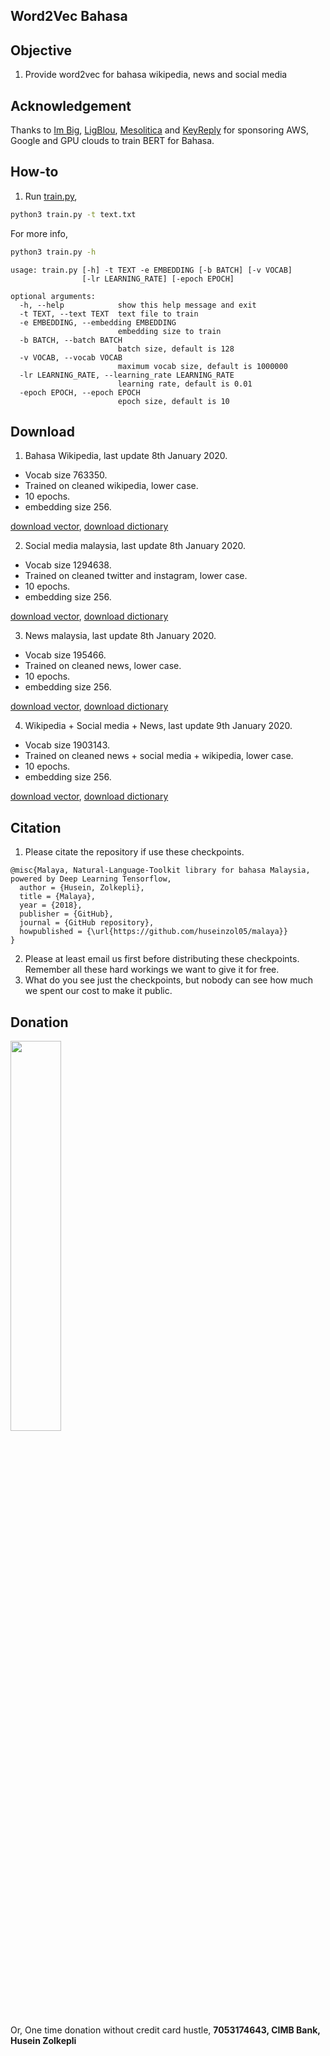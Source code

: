 ## Word2Vec Bahasa

## Objective

1. Provide word2vec for bahasa wikipedia, news and social media

## Acknowledgement

Thanks to [Im Big](https://www.facebook.com/imbigofficial/), [LigBlou](https://www.facebook.com/ligblou), [Mesolitica](https://mesolitica.com/) and [KeyReply](https://www.keyreply.com/) for sponsoring AWS, Google and GPU clouds to train BERT for Bahasa.

## How-to

1. Run [train.py](train.py),

```bash
python3 train.py -t text.txt
```

For more info,

```bash
python3 train.py -h
```

```text
usage: train.py [-h] -t TEXT -e EMBEDDING [-b BATCH] [-v VOCAB]
                [-lr LEARNING_RATE] [-epoch EPOCH]

optional arguments:
  -h, --help            show this help message and exit
  -t TEXT, --text TEXT  text file to train
  -e EMBEDDING, --embedding EMBEDDING
                        embedding size to train
  -b BATCH, --batch BATCH
                        batch size, default is 128
  -v VOCAB, --vocab VOCAB
                        maximum vocab size, default is 1000000
  -lr LEARNING_RATE, --learning_rate LEARNING_RATE
                        learning rate, default is 0.01
  -epoch EPOCH, --epoch EPOCH
                        epoch size, default is 10
```

## Download

1. Bahasa Wikipedia, last update 8th January 2020.

  - Vocab size 763350.
  - Trained on cleaned wikipedia, lower case.
  - 10 epochs.
  - embedding size 256.

[download vector](https://f000.backblazeb2.com/file/malaya-model/bert-bahasa/word2vec-wiki-ms-256.npy), [download dictionary](https://f000.backblazeb2.com/file/malaya-model/bert-bahasa/word2vec-wiki-ms-256.json)

2. Social media malaysia, last update 8th January 2020.

  - Vocab size 1294638.
  - Trained on cleaned twitter and instagram, lower case.
  - 10 epochs.
  - embedding size 256.

[download vector](https://f000.backblazeb2.com/file/malaya-model/bert-bahasa/word2vec-ms-socialmedia-256.npy), [download dictionary](https://f000.backblazeb2.com/file/malaya-model/bert-bahasa/word2vec-ms-socialmedia-256.json)

3. News malaysia, last update 8th January 2020.

  - Vocab size 195466.
  - Trained on cleaned news, lower case.
  - 10 epochs.
  - embedding size 256.

[download vector](https://f000.backblazeb2.com/file/malaya-model/bert-bahasa/word2vec-news-ms-256.npy), [download dictionary](https://f000.backblazeb2.com/file/malaya-model/bert-bahasa/word2vec-news-ms-256.json)

4. Wikipedia + Social media + News, last update 9th January 2020.

  - Vocab size 1903143.
  - Trained on cleaned news + social media + wikipedia, lower case.
  - 10 epochs.
  - embedding size 256.

[download vector](https://f000.backblazeb2.com/file/malaya-model/bert-bahasa/word2vec-combined-256.npy), [download dictionary](https://f000.backblazeb2.com/file/malaya-model/bert-bahasa/word2vec-combined-256.json)

## Citation

1. Please citate the repository if use these checkpoints.

```
@misc{Malaya, Natural-Language-Toolkit library for bahasa Malaysia, powered by Deep Learning Tensorflow,
  author = {Husein, Zolkepli},
  title = {Malaya},
  year = {2018},
  publisher = {GitHub},
  journal = {GitHub repository},
  howpublished = {\url{https://github.com/huseinzol05/malaya}}
}
```

2. Please at least email us first before distributing these checkpoints. Remember all these hard workings we want to give it for free.
3. What do you see just the checkpoints, but nobody can see how much we spent our cost to make it public.

## Donation

<a href="https://www.patreon.com/bePatron?u=7291337"><img src="https://static1.squarespace.com/static/54a1b506e4b097c5f153486a/t/58a722ec893fc0a0b7745b45/1487348853811/patreon+art.jpeg" width="40%"></a>

Or, One time donation without credit card hustle, **7053174643, CIMB Bank, Husein Zolkepli**